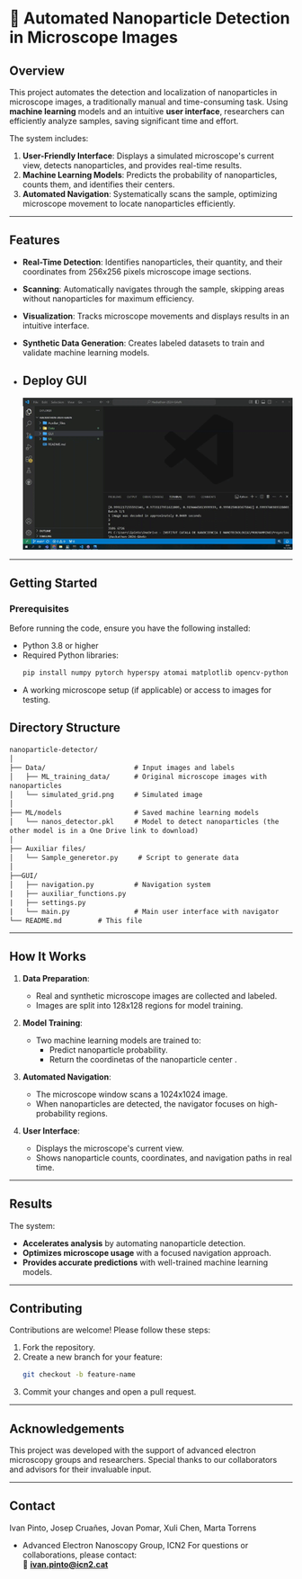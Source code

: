 # 🧬 **Automated Nanoparticle Detection in Microscope Images**

## **Overview**  
This project automates the detection and localization of nanoparticles in microscope images, a traditionally manual and time-consuming task. Using **machine learning** models and an intuitive **user interface**, researchers can efficiently analyze samples, saving significant time and effort.

The system includes:  
1. **User-Friendly Interface**: Displays a simulated microscope's current view, detects nanoparticles, and provides real-time results.  
2. **Machine Learning Models**: Predicts the probability of nanoparticles, counts them, and identifies their centers.  
3. **Automated Navigation**: Systematically scans the sample, optimizing microscope movement to locate nanoparticles efficiently.

---

## **Features**  
- **Real-Time Detection**: Identifies nanoparticles, their quantity, and their coordinates from 256x256 pixels microscope image sections.  
- **Scanning**: Automatically navigates through the sample, skipping areas without nanoparticles for maximum efficiency.  
- **Visualization**: Tracks microscope movements and displays results in an intuitive interface.  
- **Synthetic Data Generation**: Creates labeled datasets to train and validate machine learning models.

- ## **Deploy GUI**

  <p align ="center">
  <img alt="demo" src="Data/demo.gif"/>
  </p>

---

## **Getting Started**  

### Prerequisites  
Before running the code, ensure you have the following installed:  
- Python 3.8 or higher  
- Required Python libraries:  
  ```bash
  pip install numpy pytorch hyperspy atomai matplotlib opencv-python
  ```  
- A working microscope setup (if applicable) or access to images for testing.  


## **Directory Structure**  
```
nanoparticle-detector/
│
├── Data/                      # Input images and labels
│   ├── ML_training_data/      # Original microscope images with nanoparticles        
│   └── simulated_grid.png     # Simulated image
│
├── ML/models                  # Saved machine learning models
│   └── nanos_detector.pkl     # Model to detect nanoparticles (the other model is in a One Drive link to download)
│
├── Auxiliar files/  
│   └── Sample_generetor.py     # Script to generate data
│
├──GUI/
│   ├── navigation.py          # Navigation system
|   ├── auxiliar_functions.py  
|   ├── settings.py
|   └── main.py                # Main user interface with navigator
└── README.md         # This file
```

---

## **How It Works**  
1. **Data Preparation**:  
   - Real and synthetic microscope images are collected and labeled.  
   - Images are split into 128x128 regions for model training.  

2. **Model Training**:  
   - Two machine learning models are trained to:  
     - Predict nanoparticle probability.  
     - Return the coordinetas of the nanoparticle center .

3. **Automated Navigation**:  
   - The microscope window scans a 1024x1024 image.  
   - When nanoparticles are detected, the navigator focuses on high-probability regions.

4. **User Interface**:  
   - Displays the microscope's current view.  
   - Shows nanoparticle counts, coordinates, and navigation paths in real time.

---

## **Results**  
The system:  
- **Accelerates analysis** by automating nanoparticle detection.  
- **Optimizes microscope usage** with a focused navigation approach.  
- **Provides accurate predictions** with well-trained machine learning models.  

---

## **Contributing**  
Contributions are welcome! Please follow these steps:  
1. Fork the repository.  
2. Create a new branch for your feature:  
   ```bash
   git checkout -b feature-name
   ```  
3. Commit your changes and open a pull request.

---

## **Acknowledgements**  
This project was developed with the support of advanced electron microscopy groups and researchers. Special thanks to our collaborators and advisors for their invaluable input.  

---

## **Contact**  
Ivan Pinto, Josep Cruañes, Jovan Pomar, Xuli Chen, Marta Torrens
- Advanced Electron Nanoscopy Group, ICN2 
For questions or collaborations, please contact:  
📧 **ivan.pinto@icn2.cat**  
